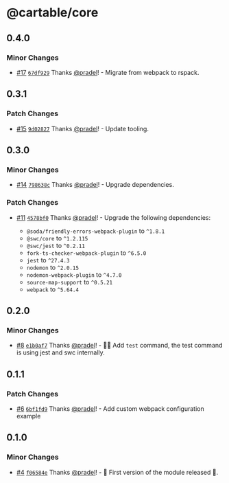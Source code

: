 # @cartable/core

## 0.4.0

### Minor Changes

- [#17](https://github.com/pradel/cartable/pull/17) [`67df929`](https://github.com/pradel/cartable/commit/67df9291c6e7d78c9d29739394d3c864fd128e6e) Thanks [@pradel](https://github.com/pradel)! - Migrate from webpack to rspack.

## 0.3.1

### Patch Changes

- [#15](https://github.com/pradel/cartable/pull/15) [`9d02827`](https://github.com/pradel/cartable/commit/9d02827ba6cefa8ac5afc403ec83ec781fa0b952) Thanks [@pradel](https://github.com/pradel)! - Update tooling.

## 0.3.0

### Minor Changes

- [#14](https://github.com/pradel/cartable/pull/14) [`798638c`](https://github.com/pradel/cartable/commit/798638c5b4f5870a00b9d9caac664347919a6ae2) Thanks [@pradel](https://github.com/pradel)! - Upgrade dependencies.

### Patch Changes

- [#11](https://github.com/pradel/cartable/pull/11) [`4578bf0`](https://github.com/pradel/cartable/commit/4578bf03f182c11c3626aface2707101bad0de41) Thanks [@pradel](https://github.com/pradel)! - Upgrade the following dependencies:

  - `@soda/friendly-errors-webpack-plugin` to `^1.8.1`
  - `@swc/core` to `^1.2.115`
  - `@swc/jest` to `^0.2.11`
  - `fork-ts-checker-webpack-plugin` to `^6.5.0`
  - `jest` to `^27.4.3`
  - `nodemon` to `^2.0.15`
  - `nodemon-webpack-plugin` to `^4.7.0`
  - `source-map-support` to `^0.5.21`
  - `webpack` to `^5.64.4`

## 0.2.0

### Minor Changes

- [#8](https://github.com/pradel/cartable/pull/8) [`e1b0af7`](https://github.com/pradel/cartable/commit/e1b0af701bdffe19cd992c0ff4ec8b98ea894c01) Thanks [@pradel](https://github.com/pradel)! - 🍏🍎 Add `test` command, the test command is using jest and swc internally.

## 0.1.1

### Patch Changes

- [#6](https://github.com/pradel/cartable/pull/6) [`6bf1fd9`](https://github.com/pradel/cartable/commit/6bf1fd9b2a2aadcf9ea52ab095f86fd57df90adf) Thanks [@pradel](https://github.com/pradel)! - Add custom webpack configuration example

## 0.1.0

### Minor Changes

- [#4](https://github.com/pradel/cartable/pull/4) [`f06584e`](https://github.com/pradel/cartable/commit/f06584e32371770ab2b79f79179b0f93bae3cc36) Thanks [@pradel](https://github.com/pradel)! - 🚀 First version of the module released 🚀.
